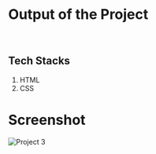 # Output of the Project 
<br>

## Tech Stacks
1. HTML
2. CSS

# Screenshot

![Project 3](./Gaming%20Landing%20Page.png)
